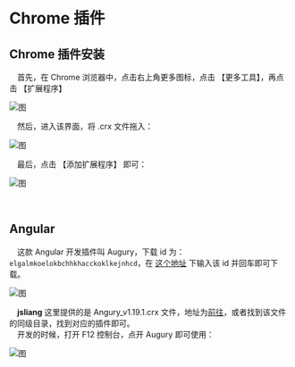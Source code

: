 # Chrome 插件


## Chrome 插件安装
&emsp;首先，在 Chrome 浏览器中，点击右上角更多图标，点击 【更多工具】，再点击 【扩展程序】

![图](../../../public-repertory/img/other-crx-install-1.png) 

&emsp;然后，进入该界面，将 .crx 文件拖入：

![图](../../../public-repertory/img/other-crx-install-2.png) 

&emsp;最后，点击 【添加扩展程序】 即可：

![图](../../../public-repertory/img/other-crx-install-3.png) 

<br>

## Angular
&emsp;这款 Angular 开发插件叫 Augury，下载 id 为：`elgalmkoelokbchhkhacckoklkejnhcd`，在 [这个地址](https://chrome-extension-downloader.com/) 下输入该 id 并回车即可下载。  

![图](../../../public-repertory/img/other-crx-angury-1.png)

&emsp;**jsliang** 这里提供的是 Angury_v1.19.1.crx 文件，地址为[前往](./Augury_v1.19.1.crx)，或者找到该文件的同级目录，找到对应的插件即可。  
&emsp;开发的时候，打开 F12 控制台，点开 Augury 即可使用：

![图](../../../public-repertory/img/other-crx-angury-2.png) 

